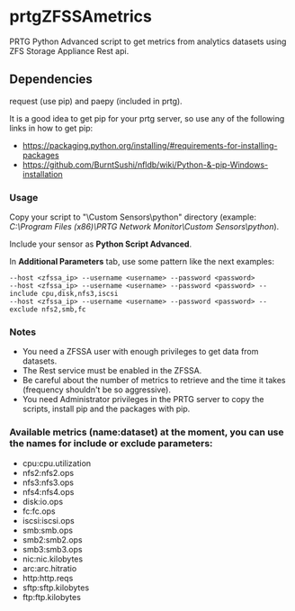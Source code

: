 # prtgZFSSAmetrics

PRTG Python Advanced script to get metrics from analytics datasets using ZFS Storage Appliance Rest api.

## Dependencies

request (use pip) and paepy (included in prtg).

It is a good idea to get pip for your prtg server, so use any of the following links in how to get pip:

* <https://packaging.python.org/installing/#requirements-for-installing-packages>
* <https://github.com/BurntSushi/nfldb/wiki/Python-&-pip-Windows-installation>

### Usage

Copy your script to "\Custom Sensors\python" directory (example: *C:\Program Files (x86)\PRTG Network Monitor\Custom Sensors\python*).

Include your sensor as **Python Script Advanced**.

In **Additional Parameters** tab, use some pattern like the next examples:

    --host <zfssa_ip> --username <username> --password <password>
    --host <zfssa_ip> --username <username> --password <password> --include cpu,disk,nfs3,iscsi
    --host <zfssa_ip> --username <username> --password <password> --exclude nfs2,smb,fc

### Notes

* You need a ZFSSA user with enough privileges to get data from datasets.
* The Rest service must be enabled in the ZFSSA.
* Be careful about the number of metrics to retrieve and the time it takes (frequency shouldn't be so aggressive).
* You need Administrator privileges in the PRTG server to copy the scripts, install pip and the packages with pip.


### Available metrics (name:dataset) at the moment, you can use the names for include or exclude parameters:

* cpu:cpu.utilization
* nfs2:nfs2.ops
* nfs3:nfs3.ops
* nfs4:nfs4.ops
* disk:io.ops
* fc:fc.ops
* iscsi:iscsi.ops
* smb:smb.ops
* smb2:smb2.ops
* smb3:smb3.ops
* nic:nic.kilobytes
* arc:arc.hitratio
* http:http.reqs
* sftp:sftp.kilobytes
* ftp:ftp.kilobytes
